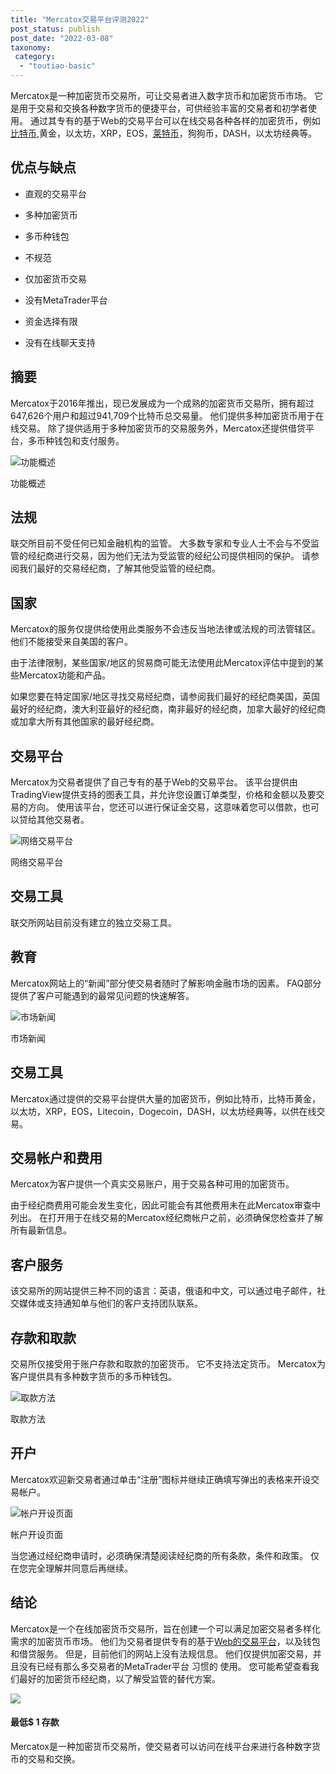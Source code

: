 ```yaml
---
title: "Mercatox交易平台评测2022"
post_status: publish
post_date: "2022-03-08"
taxonomy:
 category: 
  - "toutiao-basic"
---
```


Mercatox是一种加密货币交易所，可让交易者进入数字货币和加密货币市场。 它是用于交易和交换各种数字货币的便捷平台，可供经验丰富的交易者和初学者使用。 通过其专有的基于Web的交易平台可以在线交易各种各样的加密货币，例如[比特币](https://www.baike.com/wiki/%E6%AF%94%E7%89%B9%E5%B8%81),黄金，以太坊，XRP，EOS，[莱特币](https://www.baike.com/wiki/%E8%8E%B1%E7%89%B9%E5%B8%81 "莱特币")，狗狗币，DASH，以太坊经典等。

## 优点与缺点

- 直观的交易平台
    
- 多种加密货币
    
- 多币种钱包
    
- 不规范
    
- 仅加密货币交易
    
- 没有MetaTrader平台
    
- 资金选择有限
    
- 没有在线聊天支持
    

## 摘要

Mercatox于2016年推出，现已发展成为一个成熟的加密货币交易所，拥有超过647,626个用户和超过941,709个比特币总交易量。 他们提供多种加密货币用于在线交易。 除了提供适用于多种加密货币的交易服务外，Mercatox还提供借贷平台，多币种钱包和支付服务。

![功能概述](https://cdn.fendou.la/funstoutiao/2020/11/Mercatox-Review-Features-Overview.jpg "功能概述")

功能概述

## 法规

联交所目前不受任何已知金融机构的监管。 大多数专家和专业人士不会与不受监管的经纪商进行交易，因为他们无法为受监管的经纪公司提供相同的保护。 请参阅我们最好的交易经纪商，了解其他受监管的经纪商。

## 国家

Mercatox的服务仅提供给使用此类服务​​不会违反当地法律或法规的司法管辖区。 他们不能接受来自美国的客户。

由于法律限制，某些国家/地区的贸易商可能无法使用此Mercatox评估中提到的某些Mercatox功能和产品。

如果您要在特定国家/地区寻找交易经纪商，请参阅我们最好的经纪商美国，英国最好的经纪商，澳大利亚最好的经纪商，南非最好的经纪商，加拿大最好的经纪商或加拿大所有其他国家的最好经纪商。

## 交易平台

Mercatox为交易者提供了自己专有的基于Web的交易平台。 该平台提供由TradingView提供支持的图表工具，并允许您设置订单类型，价格和金额以及要交易的方向。 使用该平台，您还可以进行保证金交易，这意味着您可以借款，也可以贷给其他交易者。

![网络交易平台](https://cdn.fendou.la/funstoutiao/2020/11/Mercatox-Review-Web-Platform-.jpg "网络交易平台")

网络交易平台

## 交易工具

联交所网站目前没有建立的独立交易工具。

## 教育

Mercatox网站上的“新闻”部分使交易者随时了解影响金融市场的因素。 FAQ部分提供了客户可能遇到的最常见问题的快速解答。

![市场新闻](https://cdn.fendou.la/funstoutiao/2020/11/Mercatox-Review-News.jpg "市场新闻")

市场新闻

## 交易工具

Mercatox通过提供的交易平台提供大量的加密货币，例如比特币，比特币黄金，以太坊，XRP，EOS，Litecoin，Dogecoin，DASH，以太坊经典等，以供在线交易。

## 交易帐户和费用

Mercatox为客户提供一个真实交易账户，用于交易各种可用的加密货币。

由于经纪商费用可能会发生变化，因此可能会有其他费用未在此Mercatox审查中列出。 在打开用于在线交易的Mercatox经纪商帐户之前，必须确保您检查并了解所有最新信息。

## 客户服务

该交易所的网站提供三种不同的语言：英语，俄语和中文，可以通过电子邮件，社交媒体或支持通知单与他们的客户支持团队联系。

## 存款和取款

交易所仅接受用于账户存款和取款的加密货币。 它不支持法定货币。 Mercatox为客户提供具有多种数字货币的多币种钱包。

![取款方法](https://cdn.fendou.la/funstoutiao/2020/11/Mercatox-Review-Deposit-And-Withdrawal-Methods.jpg "取款方法")

取款方法

## 开户

Mercatox欢迎新交易者通过单击“注册”图标并继续正确填写弹出的表格来开设交易帐户。

![帐户开设页面](https://cdn.fendou.la/funstoutiao/2020/11/Mercatox-Review-Account-Opening-Page.jpg "帐户开设页面")

帐户开设页面

当您通过经纪商申请时，必须确保清楚阅读经纪商的所有条款，条件和政策。 仅在您完全理解并同意后再继续。

## 结论

Mercatox是一个在线加密货币交易所，旨在创建一个可以满足加密交易者多样化需求的加密货币市场。 他们为交易者提供专有的基于[Web的交易平台](https://funstoutiao.com/%e5%98%89%e7%9b%9b%e5%a4%96%e6%b1%87%e6%9c%89%e6%9c%80%e4%bd%8e%e5%85%a5%e9%87%91%e5%90%97%ef%bc%9f-%e5%a4%96%e6%b1%87%e4%ba%a4%e6%98%93%e5%b9%b3%e5%8f%b0.html)，以及钱包和借贷服务。 但是，目前他们的网站上没有法规信息。 他们仅提供加密交易，并且没有已经有那么多交易者的MetaTrader平台 习惯的 使用。 您可能希望查看我们最好的加密货币经纪商，以了解受监管的替代方案。

![](https://cdn.fendou.la/funstoutiao/2020/11/Mercatox-Logo.png)

#### 最低$ 1 存款

Mercatox是一种加密货币交易所，使交易者可以访问在线平台来进行各种数字货币的交易和交换。
